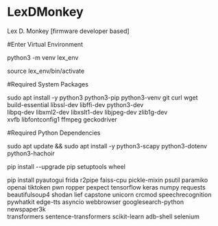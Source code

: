 # LexDMonkey
Lex D. Monkey [firmware developer based]

#Enter Virtual Environment

python3 -m venv lex_env

source lex_env/bin/activate

#Required System Packages

sudo apt install -y python3 python3-pip python3-venv git curl wget \
    build-essential libssl-dev libffi-dev python3-dev \
    libpq-dev libxml2-dev libxslt1-dev libjpeg-dev zlib1g-dev \
    xvfb libfontconfig1 ffmpeg geckodriver

#Required Python Dependencies

sudo apt update && sudo apt install -y python3-scapy python3-dotenv python3-hachoir

pip install --upgrade pip setuptools wheel

pip install pyautogui frida r2pipe faiss-cpu pickle-mixin psutil paramiko \
openai tiktoken pwn ropper pexpect tensorflow keras numpy requests \
beautifulsoup4 shodan lief capstone unicorn crcmod speechrecognition \
pywhatkit edge-tts asyncio webbrowser googlesearch-python newspaper3k \
transformers sentence-transformers scikit-learn adb-shell selenium


    
